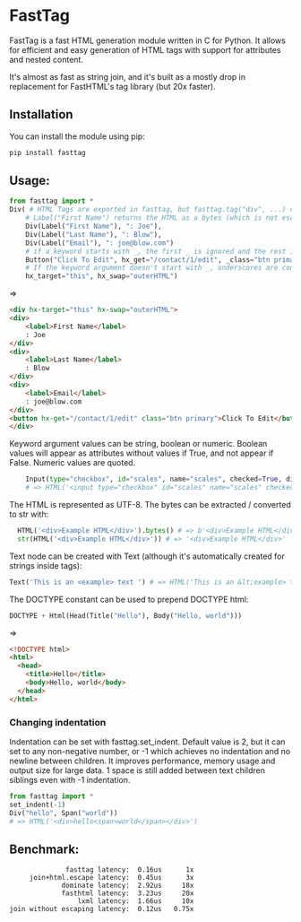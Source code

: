 # FastTag

FastTag is a fast HTML generation module written in C for Python. It allows for efficient and easy generation of HTML tags with support for attributes and nested content.

It's almost as fast as string join, and it's built as a mostly drop in replacement for FastHTML's tag library (but 20x faster).

## Installation

You can install the module using pip:

```bash
pip install fasttag
```


## Usage:

```python
from fasttag import *
Div( # HTML Tags are exported in fasttag, but fasttag.tag("div", ...) can be used as well.
    # Label("First Name") returns the HTML as a bytes (which is not escaped, just indented), but all passed strings in the element children and attribute values are escaped
    Div(Label("First Name"), ": Joe"),
    Div(Label("Last Name"), ": Blow"),
    Div(Label("Email"), ": joe@blow.com")
    # if a keyword starts with _, the first _ is ignored and the rest is used as an argument unchanged.
    Button("Click To Edit", hx_get="/contact/1/edit", _class="btn primary"),   
    # If the keyword argument doesn't start with _, underscores are converted to hypens (-) in the attibute name
    hx_target="this", hx_swap="outerHTML")
```

=>

```HTML
<div hx-target="this" hx-swap="outerHTML">
<div>
    <label>First Name</label>
    : Joe
</div>
<div>
    <label>Last Name</label>
    : Blow
</div>
<div>
    <label>Email</label>
    : joe@blow.com
</div>
<button hx-get="/contact/1/edit" class="btn primary">Click To Edit</button>
</div>
```

Keyword argument values can be string, boolean or numeric. Boolean values will appear as attributes without values if True, and not appear if False.
Numeric values are quoted.

```python
    Input(type="checkbox", id="scales", name="scales", checked=True, disabled=False)
    # => HTML('<input type="checkbox" id="scales" name="scales" checked>')
```

The HTML is represented as UTF-8. The bytes can be extracted / converted to str with:

```python
  HTML('<div>Example HTML</div>').bytes() # => b'<div>Example HTML</div>'
  str(HTML('<div>Example HTML</div>')) # => '<div>Example HTML</div>'
```

Text node can be created with Text (although it's automatically created for strings inside tags):

```python
Text('This is an <example> text ') # => HTML('This is an &lt;example> text')
```

The DOCTYPE constant can be used to prepend DOCTYPE html:
```python
DOCTYPE + Html(Head(Title("Hello"), Body("Hello, world")))
```

=>
```html
<!DOCTYPE html>
<html>
  <head>
    <title>Hello</title>
    <body>Hello, world</body>
  </head>
</html>
```

### Changing indentation

Indentation can be set with fasttag.set_indent.
Default value is 2, but it can set to any non-negative number, or -1 which achieves no indentation and no newline between children.
It improves performance, memory usage and output size for large data.
1 space is still added between text children siblings even with -1 indentation.

```python
from fasttag import *
set_indent(-1)
Div("hello", Span("world"))
# => HTML('<div>hello<span>world</span></div>')
```

## Benchmark:

```
              fasttag latency:  0.16us      1x
     join+html.escape latency:  0.45us      3x
             dominate latency:  2.92us     18x
             fasthtml latency:  3.23us     20x
                 lxml latency:  1.66us     10x
join without escaping latency:  0.12us   0.75x
```

